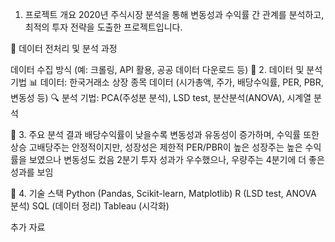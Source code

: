 1. 프로젝트 개요
2020년 주식시장 분석을 통해 변동성과 수익률 간 관계를 분석하고, 최적의 투자 전략을 도출한 프로젝트입니다.
   
📌 데이터 전처리 및 분석 과정

데이터 수집 방식 (예: 크롤링, API 활용, 공공 데이터 다운로드 등)
📌 2. 데이터 및 분석 기법
📊 데이터: 한국거래소 상장 종목 데이터 (시가총액, 주가, 배당수익률, PER, PBR, 변동성 등)
🔍 분석 기법: PCA(주성분 분석), LSD test, 분산분석(ANOVA), 시계열 분석

📌 3. 주요 분석 결과
배당수익률이 낮을수록 변동성과 유동성이 증가하며, 수익률 또한 상승
고배당주는 안정적이지만, 성장성은 제한적
PER/PBR이 높은 성장주는 높은 수익률을 보였으나 변동성도 컸음
2분기 투자 성과가 우수했으나, 우량주는 4분기에 더 좋은 성과를 보임


📌 4. 기술 스택
Python (Pandas, Scikit-learn, Matplotlib)
R (LSD test, ANOVA 분석)
SQL (데이터 정리)
Tableau (시각화)


추가 자료
